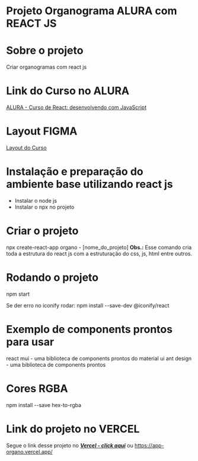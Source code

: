 # Projeto Organograma ALURA com REACT JS

# Sobre o projeto
Criar organogramas com react js

# Link do Curso no ALURA
[ALURA - Curso de React: desenvolvendo com JavaScript](https://www.figma.com/file/T6BLI1HfB81eYOiVgpqQz7/Projeto-Intro-ao-React?node-id=134%3A128)

# Layout FIGMA
[Layout do Curso](https://cursos.alura.com.br/course/react-desenvolvendo-javascript) 

# Instalação e preparação do ambiente base utilizando react js
- Instalar o node js
- Instalar o npx no projeto 

# Criar o projeto
npx create-react-app organo - [nome_do_projeto]
**Obs.:** Esse comando cria toda a estrutura do react js com a estruturação do css, js, html entre outros.

# Rodando o projeto
npm start

Se der erro no iconify rodar: npm install --save-dev @iconify/react

# Exemplo de components prontos para usar
react mui - uma biblioteca de components prontos do material ui
ant design - uma biblioteca de components prontos

# Cores RGBA
npm install --save hex-to-rgba

# Link do projeto no VERCEL
Segue o link desse projeto no [***Vercel - click aqui***](https://app-organo.vercel.app/) ou https://app-organo.vercel.app/


